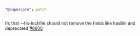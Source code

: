 ```yaml
---
"@pnpm/core": patch
---
```


fix that --fix-lockfile should not remove the fields like hasBin and deprecated [#6600](https://github.com/pnpm/pnpm/issues/6600)
